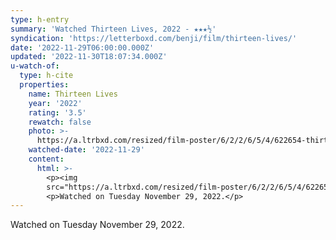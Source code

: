 ```yaml
---
type: h-entry
summary: 'Watched Thirteen Lives, 2022 - ★★★½'
syndication: 'https://letterboxd.com/benji/film/thirteen-lives/'
date: '2022-11-29T06:00:00.000Z'
updated: '2022-11-30T18:07:34.000Z'
u-watch-of:
  type: h-cite
  properties:
    name: Thirteen Lives
    year: '2022'
    rating: '3.5'
    rewatch: false
    photo: >-
      https://a.ltrbxd.com/resized/film-poster/6/2/2/6/5/4/622654-thirteen-lives-0-600-0-900-crop.jpg?v=df719c3b6c
    watched-date: '2022-11-29'
    content:
      html: >-
        <p><img
        src="https://a.ltrbxd.com/resized/film-poster/6/2/2/6/5/4/622654-thirteen-lives-0-600-0-900-crop.jpg?v=df719c3b6c"/></p>
        <p>Watched on Tuesday November 29, 2022.</p>
---
```

Watched on Tuesday November 29, 2022.
